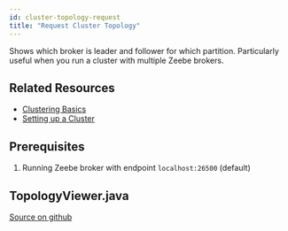 ```yaml
---
id: cluster-topology-request
title: "Request Cluster Topology"
---
```


Shows which broker is leader and follower for which partition. Particularly useful when you run a cluster with multiple Zeebe brokers.

## Related Resources

- [Clustering Basics](../../zeebe/basics/clustering.md)
- [Setting up a Cluster](../../zeebe/operations/setting-up-a-cluster.md)

## Prerequisites

1. Running Zeebe broker with endpoint `localhost:26500` (default)

## TopologyViewer.java

[Source on github](https://github.com/zeebe-io/zeebe/tree/develop/samples/src/main/java/io/zeebe/example/cluster/TopologyViewer.java)

<!--
```java
{{#include ../../../../samples/src/main/java/io/zeebe/example/cluster/TopologyViewer.java}}
```
-->
